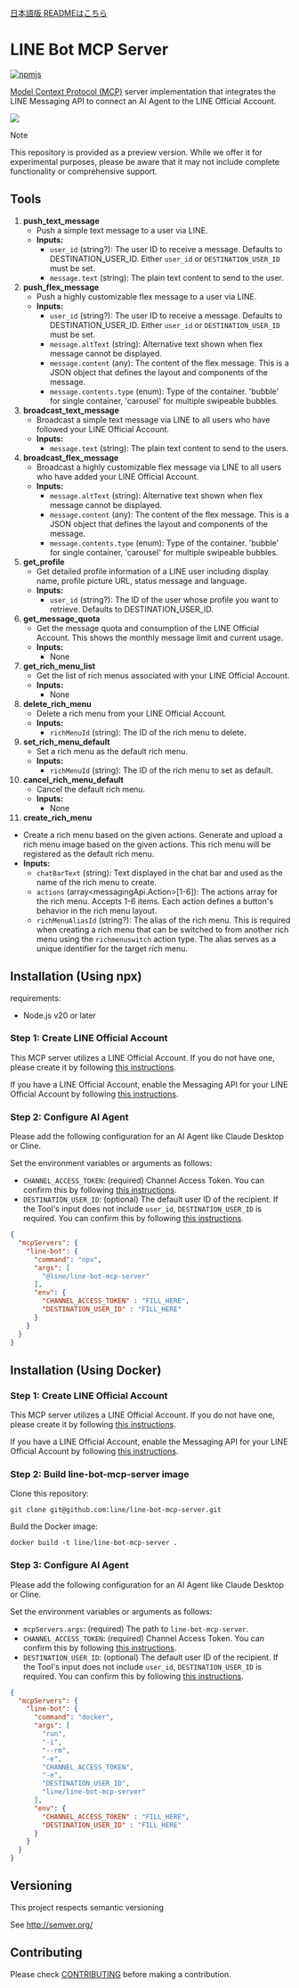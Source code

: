 [日本語版 READMEはこちら](README.ja.md)

# LINE Bot MCP Server

[![npmjs](https://badge.fury.io/js/%40line%2Fline-bot-mcp-server.svg)](https://www.npmjs.com/package/@line/line-bot-mcp-server)

[Model Context Protocol (MCP)](https://github.com/modelcontextprotocol) server implementation that integrates the LINE Messaging API to connect an AI Agent to the LINE Official Account.

![](/assets/demo.png)

> [!NOTE]
> This repository is provided as a preview version. While we offer it for experimental purposes, please be aware that it may not include complete functionality or comprehensive support.

## Tools

1. **push_text_message**
   - Push a simple text message to a user via LINE.
   - **Inputs:**
     - `user_id` (string?): The user ID to receive a message. Defaults to DESTINATION_USER_ID. Either `user_id` or `DESTINATION_USER_ID` must be set.
     - `message.text` (string): The plain text content to send to the user.
2. **push_flex_message**
   - Push a highly customizable flex message to a user via LINE.
   - **Inputs:**
     - `user_id` (string?): The user ID to receive a message. Defaults to DESTINATION_USER_ID. Either `user_id` or `DESTINATION_USER_ID` must be set.
     - `message.altText` (string): Alternative text shown when flex message cannot be displayed.
     - `message.content` (any): The content of the flex message. This is a JSON object that defines the layout and components of the message.
     - `message.contents.type` (enum): Type of the container. 'bubble' for single container, 'carousel' for multiple swipeable bubbles.
3. **broadcast_text_message**
   - Broadcast a simple text message via LINE to all users who have followed your LINE Official Account.
   - **Inputs:**
     - `message.text` (string): The plain text content to send to the users.
4. **broadcast_flex_message**
   - Broadcast a highly customizable flex message via LINE to all users who have added your LINE Official Account.
   - **Inputs:**
     - `message.altText` (string): Alternative text shown when flex message cannot be displayed.
     - `message.content` (any): The content of the flex message. This is a JSON object that defines the layout and components of the message.
     - `message.contents.type` (enum): Type of the container. 'bubble' for single container, 'carousel' for multiple swipeable bubbles.
5. **get_profile**
   - Get detailed profile information of a LINE user including display name, profile picture URL, status message and language.
   - **Inputs:**
     - `user_id` (string?): The ID of the user whose profile you want to retrieve. Defaults to DESTINATION_USER_ID.
6. **get_message_quota**
   - Get the message quota and consumption of the LINE Official Account. This shows the monthly message limit and current usage.
   - **Inputs:**
     - None
7. **get_rich_menu_list**
   - Get the list of rich menus associated with your LINE Official Account.
   - **Inputs:**
     - None
8. **delete_rich_menu**
   - Delete a rich menu from your LINE Official Account.
   - **Inputs:**
     - `richMenuId` (string): The ID of the rich menu to delete.
9. **set_rich_menu_default**
    - Set a rich menu as the default rich menu.
    - **Inputs:**
      - `richMenuId` (string): The ID of the rich menu to set as default.
10. **cancel_rich_menu_default**
    - Cancel the default rich menu.
    - **Inputs:**
      - None
11. **create_rich_menu**
   - Create a rich menu based on the given actions. Generate and upload a rich menu image based on the given actions. This rich menu will be registered as the default rich menu.
   - **Inputs:**
     - `chatBarText` (string): Text displayed in the chat bar and used as the name of the rich menu to create.
     - `actions` (array<messagingApi.Action>[1-6]): The actions array for the rich menu. Accepts 1-6 items. Each action defines a button's behavior in the rich menu layout.
     - `richMenuAliasId` (string?): The alias of the rich menu. This is required when creating a rich menu that can be switched to from another rich menu using the `richmenuswitch` action type. The alias serves as a unique identifier for the target rich menu.

## Installation (Using npx)

requirements:
- Node.js v20 or later

### Step 1: Create LINE Official Account

This MCP server utilizes a LINE Official Account. If you do not have one, please create it by following [this instructions](https://developers.line.biz/en/docs/messaging-api/getting-started/#create-oa). 

If you have a LINE Official Account, enable the Messaging API for your LINE Official Account by following [this instructions](https://developers.line.biz/en/docs/messaging-api/getting-started/#using-oa-manager).

### Step 2: Configure AI Agent

Please add the following configuration for an AI Agent like Claude Desktop or Cline. 

Set the environment variables or arguments as follows:

- `CHANNEL_ACCESS_TOKEN`: (required) Channel Access Token. You can confirm this by following [this instructions](https://developers.line.biz/en/docs/basics/channel-access-token/#long-lived-channel-access-token).
- `DESTINATION_USER_ID`: (optional) The default user ID of the recipient. If the Tool's input does not include `user_id`, `DESTINATION_USER_ID` is required. You can confirm this by following [this instructions](https://developers.line.biz/en/docs/messaging-api/getting-user-ids/#get-own-user-id).

```json
{
  "mcpServers": {
    "line-bot": {
      "command": "npx",
      "args": [
        "@line/line-bot-mcp-server"
      ],
      "env": {
        "CHANNEL_ACCESS_TOKEN" : "FILL_HERE",
        "DESTINATION_USER_ID" : "FILL_HERE"
      }
    }
  }
}
```

## Installation (Using Docker)

### Step 1: Create LINE Official Account

This MCP server utilizes a LINE Official Account. If you do not have one, please create it by following [this instructions](https://developers.line.biz/en/docs/messaging-api/getting-started/#create-oa).

If you have a LINE Official Account, enable the Messaging API for your LINE Official Account by following [this instructions](https://developers.line.biz/en/docs/messaging-api/getting-started/#using-oa-manager).


### Step 2: Build line-bot-mcp-server image

Clone this repository:

```
git clone git@github.com:line/line-bot-mcp-server.git
```

Build the Docker image:

```
docker build -t line/line-bot-mcp-server .
```

### Step 3: Configure AI Agent

Please add the following configuration for an AI Agent like Claude Desktop or Cline.

Set the environment variables or arguments as follows:

- `mcpServers.args`: (required) The path to `line-bot-mcp-server`.
- `CHANNEL_ACCESS_TOKEN`: (required) Channel Access Token. You can confirm this by following [this instructions](https://developers.line.biz/en/docs/basics/channel-access-token/#long-lived-channel-access-token).
- `DESTINATION_USER_ID`: (optional) The default user ID of the recipient. If the Tool's input does not include `user_id`, `DESTINATION_USER_ID` is required.
You can confirm this by following [this instructions](https://developers.line.biz/en/docs/messaging-api/getting-user-ids/#get-own-user-id).


```json
{
  "mcpServers": {
    "line-bot": {
      "command": "docker",
      "args": [
        "run",
        "-i",
        "--rm",
        "-e",
        "CHANNEL_ACCESS_TOKEN",
        "-e",
        "DESTINATION_USER_ID",
        "line/line-bot-mcp-server"
      ],
      "env": {
        "CHANNEL_ACCESS_TOKEN" : "FILL_HERE",
        "DESTINATION_USER_ID" : "FILL_HERE"
      }
    }
  }
}
```

## Versioning

This project respects semantic versioning

See http://semver.org/

## Contributing

Please check [CONTRIBUTING](./CONTRIBUTING.md) before making a contribution.
